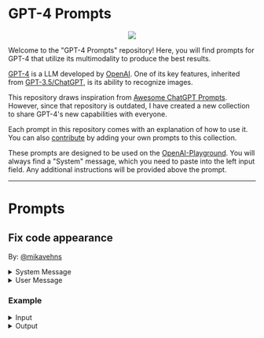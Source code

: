 <p align="center"><h1>GPT-4 Prompts</h1></p>

<p align="center"><img src="https://user-images.githubusercontent.com/66560242/226178713-db00b770-8e45-4bbc-aab3-4d8f746fed1b.jpeg"></p>

Welcome to the "GPT-4 Prompts" repository! Here, you will find prompts for GPT-4 that utilize its multimodality to produce the best results.

[GPT-4](https://openai.com/product/gpt-4) is a LLM developed by [OpenAI](https://openai.com). One of its key features, inherited from [GPT-3.5/ChatGPT](https://openai.com/blog/chatgpt), is its ability to recognize images.

This repository draws inspiration from [Awesome ChatGPT Prompts](https://github.com/f/awesome-chatgpt-prompts). However, since that repository is outdated, I have created a new collection to share GPT-4's new capabilities with everyone.

Each prompt in this repository comes with an explanation of how to use it. You can also [contribute](https://github.com/mikavehns/gpt-4-prompts/edit/main/README.md) by adding your own prompts to this collection.

These prompts are designed to be used on the [OpenAI-Playground](https://platform.openai.com/playground?mode=chat). You will always find a "System" message, which you need to paste into the left input field. Any additional instructions will be provided above the prompt.

---


# Prompts

## Fix code appearance
By: [@mikavehns](https://github.com/mikavehns)

<details>
  <summary>System Message</summary>
  <blockquote>You are a programming expert. The user will provide you with his code and you task is to format it, so it has a better visual appearance.</blockquote>
 </details>
 
 <details>
  <summary>User Message</summary>
  <blockquote>
    
    ```
    Your Code
    ```
    
  </blockquote>
 </details>
 
 ### Example
 <details>
  <summary>Input</summary>
  <blockquote>
  def    sum    (a ,b )    :
    #adding two numbers
    return(  a   +    b
    )
num1 =    5
num2 =    10

#calling function
result= sum (num1, num2)
print("The sum of", num1 , "and", num2 , "is", result)
</blockquote>
 </details>
 
 <details>
  <summary>Output</summary>
  <blockquote>
    Here's the formatted code:
    def sum(a, b):
        # adding two numbers
        return a + b

    num1 = 5
    num2 = 10

    # calling function
    result = sum(num1, num2)
    print("The sum of", num1, "and", num2, "is", result)
  </blockquote>

Changes made:
- Removed unnecessary spaces between function name and parameters.
- Added spaces between parameters and commas.
- Added spaces around operators for better readability.
- Removed unnecessary parentheses around return statement.
- Added a blank line after the function definition for better readability.
 </details>
